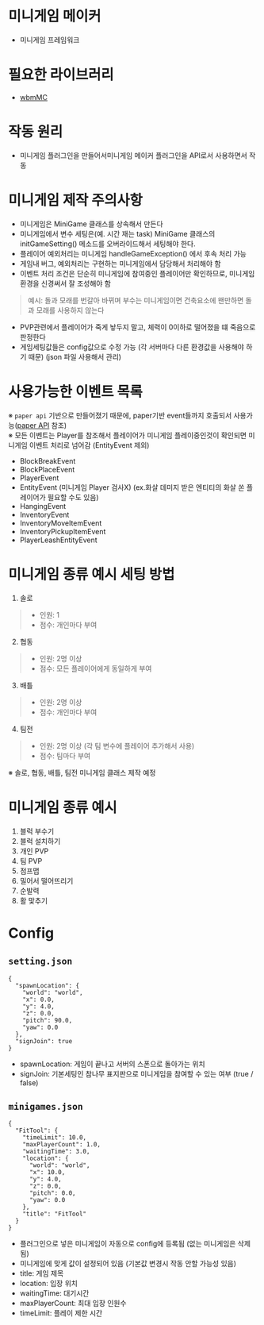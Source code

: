 # 미니게임 메이커
- 미니게임 프레임워크

# 필요한 라이브러리
- [wbmMC](https://github.com/worldbiomusic/wbmMC)

# 작동 원리
- 미니게임 플러그인을 만들어서미니게임 메이커 플러그인을 API로서 사용하면서 작동

# 미니게임 제작 주의사항
- 미니게임은 MiniGame 클래스를 상속해서 만든다
- 미니게임에서 변수 세팅은(예. 시간 재는 task) MiniGame 클래스의 initGameSetting() 메소드를 오버라이드해서 세팅해야 한다.
- 플레이어 예외처리는 미니게임 handleGameException() 에서 후속 처리 가능
- 게임내 버그, 예외처리는 구현하는 미니게임에서 담당해서 처리해야 함
- 이벤트 처리 조건은 단순히 미니게임에 참여중인 플레이어만 확인하므로, 미니게임 환경을 신경써서 잘 조성해야 함
> 예시: 돌과 모래를 번갈아 바뀌며 부수는 미니게임이면 건축요소에 왠만하면 돌과 모래를 사용하지 않는다
- PVP관련에서 플레이어가 죽게 놯두지 말고, 체력이 0이하로 떨어졌을 떄 죽음으로 판정한다
- 게임세팅값들은 config값으로 수정 가능 (각 서버마다 다른 환경값을 사용해야 하기 때문) (json 파일 사용해서 관리)


# 사용가능한 이벤트 목록
※ `paper api` 기반으로 만들어졌기 때문에, paper기반 event들까지 호출되서 사용가능([paper API](https://papermc.io/javadocs/paper/1.16/index.html?overview-summary.html) 참조)  
※ 모든 이벤트는 Player를 참조해서 플레이어가  미니게임 플레이중인것이 확인되면 미니게임 이벤트 처리로 넘어감 (EntityEvent 제외)
- BlockBreakEvent
- BlockPlaceEvent
- PlayerEvent
- EntityEvent (미니게임 Player 검사X) (ex.화살 데미지 받은 엔티티의 화살 쏜 플레이어가 필요할 수도 있음)
- HangingEvent
- InventoryEvent
- InventoryMoveItemEvent
- InventoryPickupItemEvent
- PlayerLeashEntityEvent

# 미니게임 종류 예시 세팅 방법
1. 솔로
> - 인원: 1
> - 점수: 개인마다 부여
2. 협동
> - 인원: 2명 이상
> - 점수: 모든 플레이어에게 동일하게 부여
3. 배틀
> - 인원: 2명 이상
> - 점수: 개인마다 부여
4. 팀전
> - 인원: 2명 이상 (각 팀 변수에 플레이어 추가해서 사용)
> - 점수: 팀마다 부여

※ 솔로, 협동, 배틀, 팀전 미니게임 클래스 제작 예정

# 미니게임 종류 예시
1. 블럭 부수기
2. 블럭 설치하기
3. 개인 PVP
4. 팀 PVP
5. 점프맵
6. 밀어서 떨어뜨리기
7. 순발력
8. 활 맟추기

# Config
## `setting.json`
```
{
  "spawnLocation": {
    "world": "world",
    "x": 0.0,
    "y": 4.0,
    "z": 0.0,
    "pitch": 90.0,
    "yaw": 0.0
  },
  "signJoin": true
}
```
- spawnLocation: 게임이 끝나고 서버의 스폰으로 돌아가는 위치
- signJoin: 기본세팅인 참나무 표지판으로 미니게임을 참여할 수 있는 여부 (true / false)

## `minigames.json`
```
{
  "FitTool": {
    "timeLimit": 10.0,
    "maxPlayerCount": 1.0,
    "waitingTime": 3.0,
    "location": {
      "world": "world",
      "x": 10.0,
      "y": 4.0,
      "z": 0.0,
      "pitch": 0.0,
      "yaw": 0.0
    },
    "title": "FitTool"
  }
}
```
- 플러그인으로 넣은 미니게임이 자동으로 config에 등록됨 (없는 미니게임은 삭제됨)
- 미니게임에 맞게 값이 설정되어 있음 (기본값 변경시 작동 안할 가능성 있음)
- title: 게임 제목
- location: 입장 위치
- waitingTime: 대기시간
- maxPlayerCount: 최대 입장 인원수
- timeLimit: 플레이 제한 시간

